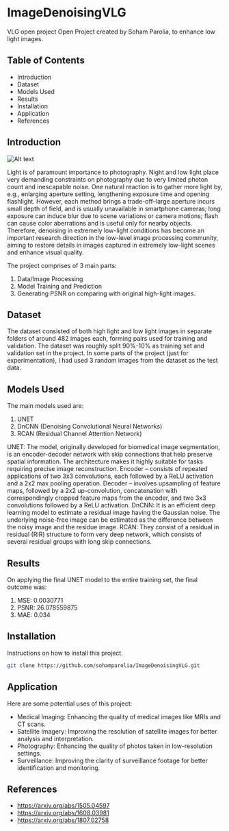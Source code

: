 # ImageDenoisingVLG
VLG open project
Open Project created by Soham Parolia, to enhance low light images.

## Table of Contents

- Introduction
- Dataset
- Models Used
- Results
- Installation
- Application
- References

## Introduction
![Alt text](https://user-images.githubusercontent.com/73076876/138980624-cbcf98bc-ac43-41a5-a399-5ca186858be0.png)

Light is of paramount importance to photography. Night and low light place very demanding constraints on photography due to very limited photon count and inescapable noise. One natural reaction is to gather more light by, e.g., enlarging aperture setting, lengthening exposure time and opening flashlight. However, each method brings a trade-off–large aperture incurs small depth of field, and is usually unavailable in smartphone cameras; long exposure can induce blur due to scene variations or camera motions; flash can cause color aberrations and is useful only for nearby objects. Therefore, denoising in extremely low-light conditions has become an important research direction in the low-level image processing community, aiming to restore details in images captured in extremely low-light scenes and enhance visual quality.

The project comprises of 3 main parts:
1. Data/Image Processing
2. Model Training and Prediction
3. Generating PSNR on comparing with original high-light images.

## Dataset

The dataset consisted of both high light and low light images in separate folders of around 482 images each, forming pairs used for training and validation. The dataset was roughly split 90%-10% as training set and validation set in the project. In some parts of the project (just for experimentation), I had used 3 random images from the dataset as the test data.

## Models Used

The main models used are:
1. UNET
2. DnCNN (Denoising Convolutional Neural Networks)
3. RCAN (Residual Channel Attention Network)

UNET: The model, originally developed for biomedical image segmentation, is an encoder-decoder network with skip connections that help preserve spatial information. The architecture makes it highly suitable for tasks requiring precise image reconstruction.
Encoder – consists of repeated applications of two 3x3 convolutions, each followed by a ReLU activation and a 2x2 max pooling operation.
Decoder – involves upsampling of feature maps, followed by a 2x2 up-convolution, concatenation with correspondingly cropped feature maps from the encoder, and two 3x3 convolutions followed by a ReLU activation.
DnCNN: It is an efficient deep learning model to estimate a residual image having the Gaussian noise. The underlying noise-free image can be estimated as the difference between the noisy image and the residue image. 
RCAN: They consist of a residual in residual (RIR) structure to form very deep network, which consists of several residual groups with long skip connections.

## Results

On applying the final UNET model to the entire training set, the final outcome was:
1. MSE: 0.0030771
2. PSNR: 26.078559875
3. MAE: 0.034

## Installation

Instructions on how to install this project.
```bash
git clone https://github.com/sohamparolia/ImageDenoisingVLG.git
```

## Application

Here are some potential uses of this project:
- Medical Imaging: Enhancing the quality of medical images like MRIs and CT scans.
- Satellite Imagery: Improving the resolution of satellite images for better analysis and interpretation.
- Photography: Enhancing the quality of photos taken in low-resolution settings.
- Surveillance: Improving the clarity of surveillance footage for better identification and monitoring.

## References
- https://arxiv.org/abs/1505.04597
- https://arxiv.org/abs/1608.03981
- https://arxiv.org/abs/1807.02758
